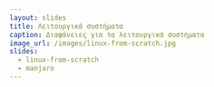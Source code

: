 ```yaml
---
layout: slides
title: Λειτουργικά συστήματα
caption: Διαφάνειες για τα λειτουργικά συστήματα
image_url: /images/linux-from-scratch.jpg
slides:
  - linux-from-scratch
  - manjaro
---
```

